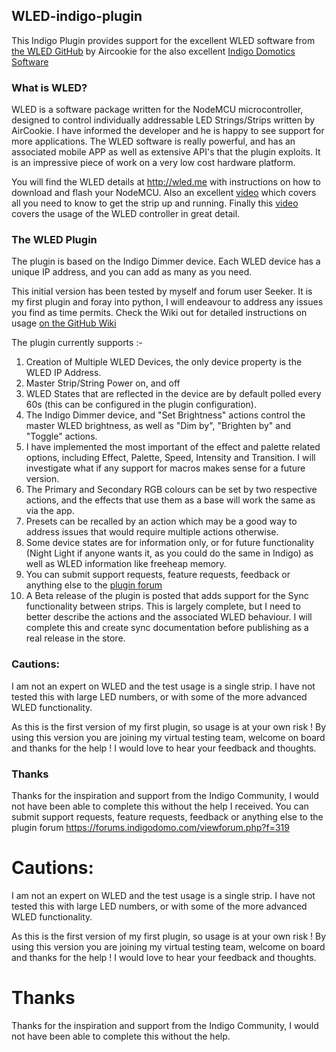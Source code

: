 ## WLED-indigo-plugin
This Indigo Plugin provides support for the excellent WLED software from [the WLED GitHub](http:://wled.me) by Aircookie for the also excellent [Indigo Domotics Software ](http://www.indigodomo.com)

### What is WLED?

WLED is a software package written for the NodeMCU microcontroller, designed to control individually addressable LED Strings/Strips written by AirCookie. I have informed the developer and he is happy to see support for more applications. The WLED software is really powerful, and has an associated mobile APP as well as extensive API's that the plugin exploits. It is an impressive piece of work on a very low cost hardware platform.

You will find the WLED details at http://wled.me with instructions on how to download and flash your NodeMCU. Also an excellent  [video](https://www.youtube.com/watch?v=tXvtxwK3jRk) which covers all you need to know to get the strip up and running. Finally this [video](https://www.youtube.com/watch?v=6eCE2BpLaUQ)  covers the usage of the WLED controller in great detail.

### The WLED Plugin

The plugin is based on the Indigo Dimmer device. Each WLED device has a unique IP address, and you can add as many as you need.

This initial version has been tested by myself and forum user Seeker.  It is my first plugin and foray into python, I will endeavour to address any issues you find as time permits. Check the Wiki out for detailed instructions on usage [on the GitHub Wiki](https://github.com/neilkplugins/WLED-indigo-plugin/wiki)

The plugin currently supports :-

1) Creation of Multiple WLED Devices, the only device property is the WLED IP Address.
2) Master Strip/String Power on, and off
3) WLED States that are reflected in the device are by default polled every 60s (this can be configured in the plugin configuration).   
4) The Indigo Dimmer device, and "Set Brightness" actions control the master WLED brightness, as well as "Dim by", "Brighten by" and "Toggle" actions.
5) I have implemented the most important of the effect and palette related options, including Effect, Palette, Speed, Intensity and Transition.  I will investigate what if any support for macros makes sense for a future version.
6) The Primary and Secondary RGB colours can be set by two respective actions, and the effects that use them as a base will work the same as via the app.
7) Presets can be recalled by an action which may be a good way to address issues that would require multiple actions otherwise.
8) Some device states are for information only, or for future functionality (Night Light if anyone wants it, as you could do the same in Indigo) as well as WLED information like freeheap memory.
9) You can submit support requests, feature requests, feedback or anything else to the  [plugin forum](https://forums.indigodomo.com/viewforum.php?f=319)
10) A Beta release of the plugin is posted that adds support for the Sync functionality between strips.  This is largely complete, but I need to better describe the actions and the associated WLED behaviour.  I will complete this and create sync documentation before publishing as a real release in the store. 

### Cautions:

I am not an expert on WLED and the test usage is a single strip.  I have not tested this with large LED numbers, or with some of the more advanced WLED functionality.


As this is the first version of my first plugin, so usage is at your own risk ! By using this version you are joining my virtual testing team, welcome on board and thanks for the help !  I would love to hear your feedback and thoughts.

### Thanks

Thanks for the inspiration and support from the Indigo Community, I would not have been able to complete this without the help I received. You can submit support requests, feature requests, feedback or anything else to the plugin forum  https://forums.indigodomo.com/viewforum.php?f=319

# Cautions:

I am not an expert on WLED and the test usage is a single strip.  I have not tested this with large LED numbers, or with some of the more advanced WLED functionality.


As this is the first version of my first plugin, so usage is at your own risk ! By using this version you are joining my virtual testing team, welcome on board and thanks for the help !  I would love to hear your feedback and thoughts.

# Thanks

Thanks for the inspiration and support from the Indigo Community, I would not have been able to complete this without the help.  
